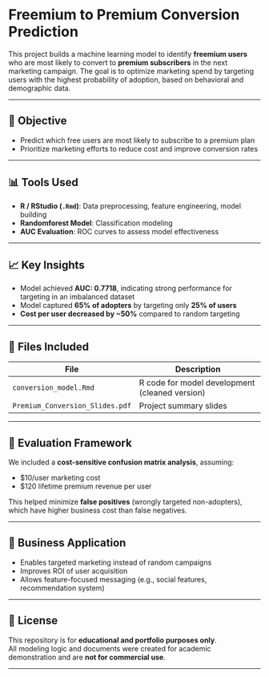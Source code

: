 # Freemium to Premium Conversion Prediction

This project builds a machine learning model to identify **freemium users** who are most likely to convert to **premium subscribers** in the next marketing campaign. The goal is to optimize marketing spend by targeting users with the highest probability of adoption, based on behavioral and demographic data.

---

## 🎯 Objective

- Predict which free users are most likely to subscribe to a premium plan
- Prioritize marketing efforts to reduce cost and improve conversion rates

---

## 📊 Tools Used

- **R / RStudio (`.Rmd`)**: Data preprocessing, feature engineering, model building
- **Randomforest Model**: Classification modeling
- **AUC Evaluation**: ROC curves to assess model effectiveness

---

## 📈 Key Insights

- Model achieved **AUC: 0.7718**, indicating strong performance for targeting in an imbalanced dataset
- Model captured **65% of adopters** by targeting only **25% of users**
- **Cost per user decreased by ~50%** compared to random targeting

---

## 📄 Files Included

| File | Description |
|------|-------------|
| `conversion_model.Rmd` | R code for model development (cleaned version) |
| `Premium_Conversion_Slides.pdf` | Project summary slides |

---

## 🔄 Evaluation Framework

We included a **cost-sensitive confusion matrix analysis**, assuming:
- $10/user marketing cost
- $120 lifetime premium revenue per user

This helped minimize **false positives** (wrongly targeted non-adopters), which have higher business cost than false negatives.

---

## 📌 Business Application

- Enables targeted marketing instead of random campaigns
- Improves ROI of user acquisition
- Allows feature-focused messaging (e.g., social features, recommendation system)

---

## 📄 License

This repository is for **educational and portfolio purposes only**.  
All modeling logic and documents were created for academic demonstration and are **not for commercial use**.

---

